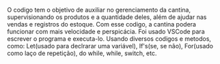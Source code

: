 O codigo tem o objetivo de auxiliar no gerenciamento da cantina, supervisionando os produtos e a quantidade deles, além de ajudar nas vendas e registros do estoque. Com esse codigo, a cantina podera funcionar com mais velocidade e perspicácia.
Foi usado VSCode para escrever o programa e executa-lo. Usando diversos codigos e metodos, como: Let(usado para declrarar uma variável), If's(se, se não), For(usado como laço de repetição), do while, while, switch, etc.
